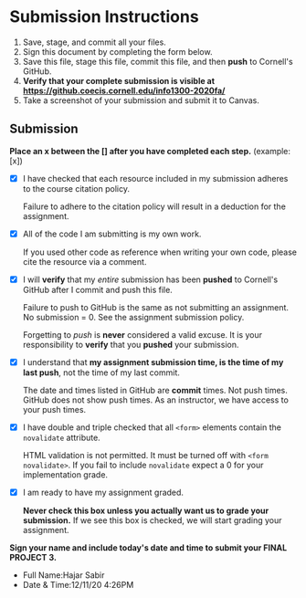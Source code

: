# Submission Instructions

1. Save, stage, and commit all your files.
2. Sign this document by completing the form below.
3. Save this file, stage this file, commit this file, and then **push** to Cornell's GitHub.
4. **Verify that your complete submission is visible at <https://github.coecis.cornell.edu/info1300-2020fa/>**
5. Take a screenshot of your submission and submit it to Canvas.

## Submission

**Place an x between the [] after you have completed each step.** (example: [x])

- [X] I have checked that each resource included in my submission adheres to the course citation policy.

    Failure to adhere to the citation policy will result in a deduction for the assignment.

- [X] All of the code I am submitting is my own work.

    If you used other code as reference when writing your own code, please cite the resource via a comment.

- [X] I will **verify** that my _entire_ submission has been **pushed** to Cornell's GitHub after I commit and push this file.

    Failure to push to GitHub is the same as not submitting an assignment. No submission = 0. See the assignment submission policy.

    Forgetting to _push_ is **never** considered a valid excuse. It is your responsibility to **verify** that you **pushed** your submission.

- [X] I understand that **my assignment submission time, is the time of my last push**, not the time of my last commit.

    The date and times listed in GitHub are **commit** times. Not push times. GitHub does not show push times. As an instructor, we have access to your push times.

- [X] I have double and triple checked that all `<form>` elements contain the `novalidate` attribute.

    HTML validation is not permitted. It must be turned off with `<form novalidate>`. If you fail to include `novalidate` expect a 0 for your implementation grade.

- [X] I am ready to have my assignment graded.

    **Never check this box unless you actually want us to grade your submission.** If we see this box is checked, we will start grading your assignment.

**Sign your name and include today's date and time to submit your FINAL PROJECT 3.**

- Full Name:Hajar Sabir
- Date & Time:12/11/20 4:26PM
